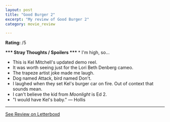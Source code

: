 ```yaml
---
layout: post
title: "Good Burger 2"
excerpt: "My review of Good Burger 2"
category: movie_review

---
```


**Rating:** /5

<b>*** Stray Thoughts / Spoilers ***
</b>* I'm high, so...
* This is Kel Mitchell's updated demo reel.
* It was worth seeing just for the Lori Beth Denberg cameo.
* The trapeze artist joke made me laugh.
* Dog named Attack, bird named Don't.
* I laughed when they set Kel's burger car on fire. Out of context that sounds mean.
* I can't believe the kid from <i>Moonlight</i> is Ed 2.
* "I would have Kel's baby." — Hollis

<hr>

[See Review on Letterboxd](https://boxd.it/6DC5jn)
